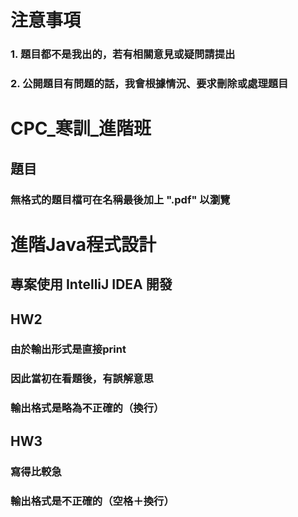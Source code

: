 # 注意事項
### 1. 題目都不是我出的，若有相關意見或疑問請提出
### 2. 公開題目有問題的話，我會根據情況、要求刪除或處理題目
##
# CPC_寒訓_進階班
## 題目
### 無格式的題目檔可在名稱最後加上 ".pdf" 以瀏覽
##
# 進階Java程式設計
## 專案使用 IntelliJ IDEA 開發
## HW2
### 由於輸出形式是直接print
### 因此當初在看題後，有誤解意思
### 輸出格式是略為不正確的（換行）
## HW3
### 寫得比較急
### 輸出格式是不正確的（空格＋換行）
